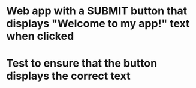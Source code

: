 # Web app with a SUBMIT button that displays "Welcome to my app!" text when clicked
# Test to ensure that the button displays the correct text
